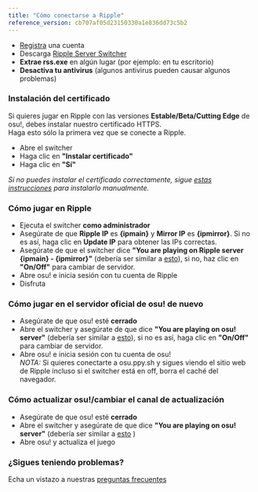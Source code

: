 ```yaml
---
title: "Cómo conectarse a Ripple"
reference_version: cb707af05d23150330a1e836dd73c5b2
---
```

- [Registra](http://ripple.moe/index.php?p=3) una cuenta  
- Descarga [Ripple Server Switcher](https://mu.nyodev.xyz/upd.php?id=18)
- **Extrae rss.exe** en algún lugar (por ejemplo: en tu escritorio)  
- **Desactiva tu antivirus** (algunos antivirus pueden causar algunos problemas)  


### Instalación del certificado
Si quieres jugar en Ripple con las versiones **Estable/Beta/Cutting Edge** de osu!, debes instalar nuestro certificado HTTPS.  
Haga esto sólo la primera vez que se conecte a Ripple.  

- Abre el switcher  
- Haga clic en **"Instalar certificado"**  
- Haga clic en **"Sí"**  

*Si no puedes instalar el certificado correctamente, sigue [estas instrucciones](https://ripple.moe/index.php?p=16&id=12) para instalarlo manualmente.*

### Cómo jugar en Ripple
- Ejecuta el switcher **como administrador**  
- Asegúrate de que **Ripple IP** es **{ipmain}** y **Mirror IP** es **{ipmirror}**. Si no es así, haga clic en **Update IP** para obtener las IPs correctas.
- Asegúrate de que el switcher dice **"You are playing on Ripple server {ipmain} - {ipmirror}"** (debería ser similar a [esto](https://b.catgirlsare.sexy/xqJw.png)), si no, haz clic en **"On/Off"** para cambiar de servidor.  
- Abre osu! e inicia sesión con tu cuenta de Ripple  
- Disfruta  

### Cómo jugar en el servidor oficial de osu! de nuevo
- Asegúrate de que osu! esté **cerrado**  
- Abre el switcher y asegúrate de que dice **"You are playing on osu! server"** (debería ser similar a [esto](https://b.catgirlsare.sexy/c_lb.png)), si no es así, haga clic en **"On/Off"** para cambiar de servidor.
- Abre osu! e inicia sesión con tu cuenta de osu!  
_NOTA:_ Si quieres conectarte a osu.ppy.sh y sigues viendo el sitio web de Ripple incluso si el switcher está en off, borra el caché del navegador.

### Cómo actualizar osu!/cambiar el canal de actualización
- Asegúrate de que osu! esté **cerrado**  
- Abre el switcher y asegúrate de que dice **"You are playing on osu! server"** (debería ser similar a [esto](https://b.catgirlsare.sexy/c_lb.png) )  
- Abre osu! y actualiza el juego

### ¿Sigues teniendo problemas?

Echa un vistazo a nuestras [preguntas frecuentes](https://ripple.moe/doc/5)
